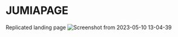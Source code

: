 # JUMIAPAGE
Replicated landing page
![Screenshot from 2023-05-10 13-04-39](https://github.com/preash962/JUMIAPAGE/assets/62331788/e595e87e-5d06-465c-8a9c-b34fefa7836d)
